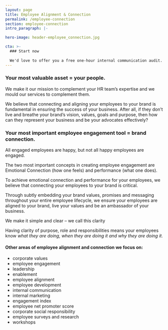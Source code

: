```yaml
---
layout: page
title: Employee Alignment & Connection
permalink: /employee-connection
section: employee-connection
intro_paragraph: |-

hero-image: header-employee_connection.jpg

cta: >-
  ### Start now
  
  We'd love to offer you a free one-hour internal communication audit.
---
```


### Your most valuable asset = your people.
  We make it our mission to complement your HR team’s expertise and we mould our services to complement them.

  We believe that connecting and aligning your employees to your brand is fundamental in ensuring the success of your business. After all, if they don’t live and breathe your brand’s vision, values, goals and purpose, then how can they represent your business and be your advocates effectively?

  
  
### Your most important employee engagement tool = brand connection.
  All engaged employees are happy, but not all happy employees are engaged.

  The two most important concepts in creating employee engagement are Emotional  Connection (how one feels) and performance (what one does).

  To achieve emotional connection and performance for your employees, we believe that connecting your employees to your brand is critical.

  Through subtly embedding your brand values, promises and messaging throughout your entire employee lifecycle, we ensure your employees are aligned to your brand, live your values and be an ambassador of your business.

  We make it simple and clear – we call this clarity

  Having clarity of purpose, role and responsibilities means your employees know *what they are doing, when they are doing it and why they are doing it.*


#### Other areas of employee alignment and connection we focus on:

  * corporate values
  * employee engagement
  * leadership
  * enablement
  * employee alignment
  * employee development
  * internal communication
  * internal marketing
  * engagement index
  * employee net promoter score
  * corporate social responsibility
  * employee surveys and research
  * workshops

